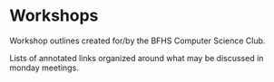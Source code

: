 # Workshops
Workshop outlines created for/by the BFHS Computer Science Club.

Lists of annotated links organized around what may be discussed in monday meetings.
